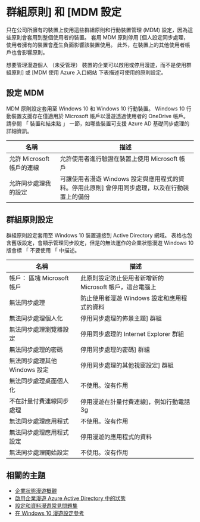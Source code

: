 <properties
    pageTitle="群組原則] 和 [MDM 設定 |Microsoft Azure"
    description="提供有關群組原則] 和 [行動裝置資訊應在公司所擁有的裝置的管理 (MDM) 設定。 這些原則會套用至整個使用者的裝置。"
    services="active-directory"
    keywords="什麼是群組原則和企業版狀態漫遊、 企業狀態漫遊、 windows 雲端 MDM 設定"
    documentationCenter=""
    authors="femila"
    manager="swadhwa"
    editor="curtand"/>

<tags
    ms.service="active-directory"  
    ms.workload="identity"
    ms.tgt_pltfrm="na"
    ms.devlang="na"
    ms.topic="article"
    ms.date="09/27/2016"
    ms.author="femila"/>

# <a name="group-policy-and-mdm-settings"></a>群組原則] 和 [MDM 設定

只在公司所擁有的裝置上使用這些群組原則和行動裝置管理 (MDM) 設定，因為這些原則會套用到整個使用者的裝置。 套用 MDM 原則停用 [個人設定同步處理，使用者擁有的裝置會產生負面影響該裝置使用。 此外，在裝置上的其他使用者帳戶也會影響原則。

想要管理漫遊個人 （未受管理） 裝置的企業可以啟用或停用漫遊，而不是使用群組原則] 或 [MDM 使用 Azure 入口網站
下表描述可使用的原則設定。

## <a name="mdm-settings"></a>設定 MDM
MDM 原則設定套用至 Windows 10 和 Windows 10 行動裝置。  Windows 10 行動裝置支援存在僅適用於 Microsoft 帳戶以漫遊透過使用者的 OneDrive 帳戶。  請參閱 「 裝置和結束點 」 一節，如哪些裝置可支援 Azure AD 基礎同步處理的詳細資訊。

| 名稱                               | 描述                                                          |
|------------------------------------|----------------------------------------------------------------------|
| 允許 Microsoft 帳戶的連線 | 允許使用者進行驗證在裝置上使用 Microsoft 帳戶 |
| 允許同步處理我的設定             | 可讓使用者漫遊 Windows 設定與應用程式的資料。停用此原則] 會停用同步處理，以及在行動裝置上的備份                  |

## <a name="group-policy-settings"></a>群組原則設定
群組原則設定套用至 Windows 10 裝置連接到 Active Directory 網域。 表格也包含舊版設定，會顯示管理同步設定，但是的無法運作的企業狀態漫遊 Windows 10 版會標 「 不要使用 「 中描述。

| 名稱                                | 描述 |
|-------------------------------------|-------------|
| 帳戶︰ 區塊 Microsoft 帳戶  |此原則設定防止使用者新增新的 Microsoft 帳戶，這台電腦上|
| 無法同步處理                         |防止使用者漫遊 Windows 設定和應用程式的資料|
| 無法同步處理個人化             |停用同步處理的佈景主題] 群組|
| 無法同步處理瀏覽器設定        |停用同步處理的 Internet Explorer 群組|
| 無法同步處理的密碼               |停用同步處理的密碼] 群組|
| 無法同步處理其他 Windows 設定  |停用同步處理的其他視窗設定] 群組|
| 無法同步處理桌面個人化 |不使用。沒有作用|
| 不在計量付費連線同步處理  |停用漫遊在計量付費連線]，例如行動電話 3g|
| 無法同步處理應用程式                    |不使用。沒有作用|
|無法同步處理應用程式設定             |停用漫遊的應用程式的資料|
|無法同步處理開始設定           |不使用。沒有作用|


## <a name="related-topics"></a>相關的主題
- [企業狀態漫遊概觀](active-directory-windows-enterprise-state-roaming-overview.md)
- [啟用企業漫遊 Azure Active Directory 中的狀態](active-directory-windows-enterprise-state-roaming-enable.md)
- [設定和資料漫遊常見問題集](active-directory-windows-enterprise-state-roaming-faqs.md)
- [在 Windows 10 漫遊設定參考](active-directory-windows-enterprise-state-roaming-windows-settings-reference.md)
